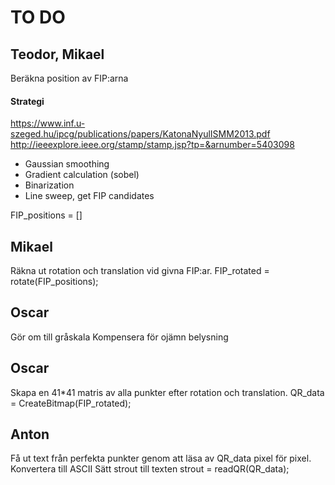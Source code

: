 TO DO
=====

## Teodor, Mikael
Beräkna position av FIP:arna

#### Strategi
https://www.inf.u-szeged.hu/ipcg/publications/papers/KatonaNyulISMM2013.pdf
http://ieeexplore.ieee.org/stamp/stamp.jsp?tp=&arnumber=5403098

* Gaussian smoothing
* Gradient calculation (sobel)
* Binarization
* Line sweep, get FIP candidates

FIP_positions = []

## Mikael
Räkna ut rotation och translation vid givna FIP:ar.
FIP_rotated = rotate(FIP_positions);

## Oscar
Gör om till gråskala
Kompensera för ojämn belysning

## Oscar
Skapa en 41*41 matris av alla punkter efter rotation och translation.
QR_data = CreateBitmap(FIP_rotated);

## Anton
Få ut text från perfekta punkter genom att läsa av QR_data pixel för pixel.
Konvertera till ASCII
Sätt strout till texten
strout = readQR(QR_data);